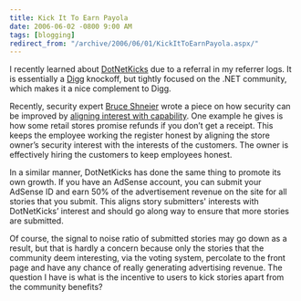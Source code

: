 ```yaml
---
title: Kick It To Earn Payola
date: 2006-06-02 -0800 9:00 AM
tags: [blogging]
redirect_from: "/archive/2006/06/01/KickItToEarnPayola.aspx/"
---
```


I recently learned about
[DotNetKicks](http://www.dotnetkicks.com/ "DotNetKicks") due to a
referral in my referrer logs. It is essentially a
[Digg](http://digg.com/ "Digg") knockoff, but tightly focused on the
.NET community, which makes it a nice complement to Digg.

Recently, security expert [Bruce
Shneier](http://www.schneier.com/blog/ "Bruce Shneier's Blog") wrote a
piece on how security can be improved by [aligning interest with
capability](http://www.schneier.com/blog/archives/2006/06/aligning_intere.html "Aligning interests").
One example he gives is how some retail stores promise refunds if you
don’t get a receipt. This keeps the employee working the register honest
by aligning the store owner’s security interest with the interests of
the customers. The owner is effectively hiring the customers to keep
employees honest.

In a similar manner, DotNetKicks has done the same thing to promote its
own growth. If you have an AdSense account, you can submit your AdSense
ID and earn 50% of the advertisement revenue on the site for all stories
that you submit. This aligns story submitters' interests with
DotNetKicks’ interest and should go along way to ensure that more
stories are submitted.

Of course, the signal to noise ratio of submitted stories may go down as
a result, but that is hardly a concern because only the stories that the
community deem interesting, via the voting system, percolate to the
front page and have any chance of really generating advertising revenue.
The question I have is what is the incentive to users to kick stories
apart from the community benefits?

